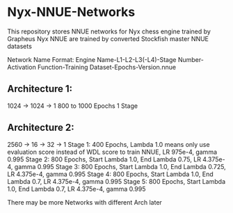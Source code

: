 # Nyx-NNUE-Networks
This repository stores NNUE networks for Nyx chess engine trained by Grapheus
Nyx NNUE are trained by converted Stockfish master NNUE datasets

Network Name Format: Engine Name-L1-L2-L3(-L4)-Stage Number-Activation Function-Training Dataset-Epochs-Version.nnue

## Architecture 1: 
1024 -> 1024 -> 1
800 to 1000 Epochs
1 Stage

## Architecture 2:
2560 -> 16 -> 32 -> 1
Stage 1: 400 Epochs, Lambda 1.0 means only use evaluation score instead of WDL score to train NNUE, LR 975e-4, gamma 0.995
Stage 2: 800 Epochs, Start Lambda 1.0, End Lambda 0.75, LR 4.375e-4, gamma 0.995
Stage 3: 800 Epochs, Start Lambda 1.0, End Lambda 0.725, LR 4.375e-4, gamma 0.995
Stage 4: 800 Epochs, Start Lambda 1.0, End Lambda 0.7, LR 4.375e-4, gamma 0.995
Stage 5: 800 Epochs, Start Lambda 1.0, End Lambda 0.7, LR 4.375e-4, gamma 0.995


There may be more Networks with different Arch later
